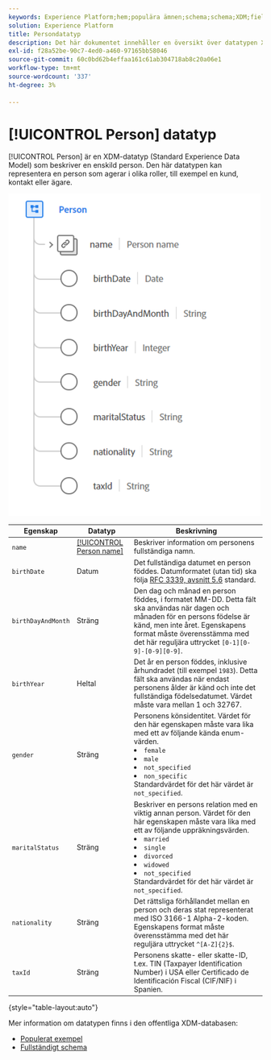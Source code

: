 ```yaml
---
keywords: Experience Platform;hem;populära ämnen;schema;schema;XDM;fields;schemas;scheman;person;datatyp;datatyp;datatyp;data type;
solution: Experience Platform
title: Persondatatyp
description: Det här dokumentet innehåller en översikt över datatypen XDM (Person Experience Data Model).
exl-id: f28a52be-90c7-4ed0-a460-97165bb58046
source-git-commit: 60c0bd62b4effaa161c61ab304718ab8c20a06e1
workflow-type: tm+mt
source-wordcount: '337'
ht-degree: 3%

---
```


# [!UICONTROL Person] datatyp

[!UICONTROL Person] är en XDM-datatyp (Standard Experience Data Model) som beskriver en enskild person. Den här datatypen kan representera en person som agerar i olika roller, till exempel en kund, kontakt eller ägare.

<img src="../images/data-types/person.PNG" width="500" /><br />

| Egenskap | Datatyp | Beskrivning |
| --- | --- | --- |
| `name` | [[!UICONTROL Person name]](./person-name.md) | Beskriver information om personens fullständiga namn. |
| `birthDate` | Datum | Det fullständiga datumet en person föddes. Datumformatet (utan tid) ska följa [RFC 3339, avsnitt 5.6](https://tools.ietf.org/html/rfc3339#section-5.6) standard. |
| `birthDayAndMonth` | Sträng | Den dag och månad en person föddes, i formatet MM-DD. Detta fält ska användas när dagen och månaden för en persons födelse är känd, men inte året. Egenskapens format måste överensstämma med det här reguljära uttrycket `[0-1][0-9]-[0-9][0-9]`. |
| `birthYear` | Heltal | Det år en person föddes, inklusive århundradet (till exempel `1983`). Detta fält ska användas när endast personens ålder är känd och inte det fullständiga födelsedatumet. Värdet måste vara mellan 1 och 32767. |
| `gender` | Sträng | Personens könsidentitet. Värdet för den här egenskapen måste vara lika med ett av följande kända enum-värden. <li> `female` </li> <li> `male` </li> <li> `not_specified` </li> <li> `non_specific` </li> Standardvärdet för det här värdet är `not_specified`. |
| `maritalStatus` | Sträng | Beskriver en persons relation med en viktig annan person. Värdet för den här egenskapen måste vara lika med ett av följande uppräkningsvärden. <li> `married` </li> <li> `single` </li> <li> `divorced` </li> <li> `widowed` </li> <li> `not_specified` </li> Standardvärdet för det här värdet är `not_specified`. |
| `nationality` | Sträng | Det rättsliga förhållandet mellan en person och deras stat representerat med ISO 3166-1 Alpha-2-koden. Egenskapens format måste överensstämma med det här reguljära uttrycket `^[A-Z]{2}$`. |
| `taxId` | Sträng | Personens skatte- eller skatte-ID, t.ex. TIN (Taxpayer Identification Number) i USA eller Certificado de Identificación Fiscal (CIF/NIF) i Spanien. |

{style=&quot;table-layout:auto&quot;}

Mer information om datatypen finns i den offentliga XDM-databasen:

* [Populerat exempel](https://github.com/adobe/xdm/blob/master/components/datatypes/person/person.example.1.json)
* [Fullständigt schema](https://github.com/adobe/xdm/blob/master/components/datatypes/person/person.schema.json)
